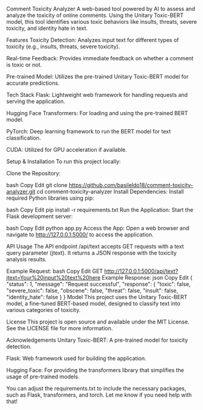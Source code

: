 Comment Toxicity Analyzer
A web-based tool powered by AI to assess and analyze the toxicity of online comments. Using the Unitary Toxic-BERT model, this tool identifies various toxic behaviors like insults, threats, severe toxicity, and identity hate in text.

Features
Toxicity Detection: Analyzes input text for different types of toxicity (e.g., insults, threats, severe toxicity).

Real-time Feedback: Provides immediate feedback on whether a comment is toxic or not.

Pre-trained Model: Utilizes the pre-trained Unitary Toxic-BERT model for accurate predictions.

Tech Stack
Flask: Lightweight web framework for handling requests and serving the application.

Hugging Face Transformers: For loading and using the pre-trained BERT model.

PyTorch: Deep learning framework to run the BERT model for text classification.

CUDA: Utilized for GPU acceleration if available.

Setup & Installation
To run this project locally:

Clone the Repository:

bash
Copy
Edit
git clone https://github.com/basileldo18/comment-toxicity-analyzer.git
cd comment-toxicity-analyzer
Install Dependencies: Install required Python libraries using pip:

bash
Copy
Edit
pip install -r requirements.txt
Run the Application: Start the Flask development server:

bash
Copy
Edit
python app.py
Access the App: Open a web browser and navigate to http://127.0.0.1:5000/ to access the application.

API Usage
The API endpoint /api/text accepts GET requests with a text query parameter (jtext). It returns a JSON response with the toxicity analysis results.

Example Request:
bash
Copy
Edit
GET http://127.0.0.1:5000/api/text?jtext=Your%20input%20text%20here
Example Response:
json
Copy
Edit
{
  "status": 1,
  "message": "Request successful",
  "response": {
    "toxic": false,
    "severe_toxic": false,
    "obscene": false,
    "threat": false,
    "insult": false,
    "identity_hate": false
  }
}
Model
This project uses the Unitary Toxic-BERT model, a fine-tuned BERT-based model, designed to classify text into various categories of toxicity.

License
This project is open source and available under the MIT License. See the LICENSE file for more information.

Acknowledgements
Unitary Toxic-BERT: A pre-trained model for toxicity detection.

Flask: Web framework used for building the application.

Hugging Face: For providing the transformers library that simplifies the usage of pre-trained models.

You can adjust the requirements.txt to include the necessary packages, such as Flask, transformers, and torch. Let me know if you need help with that!
